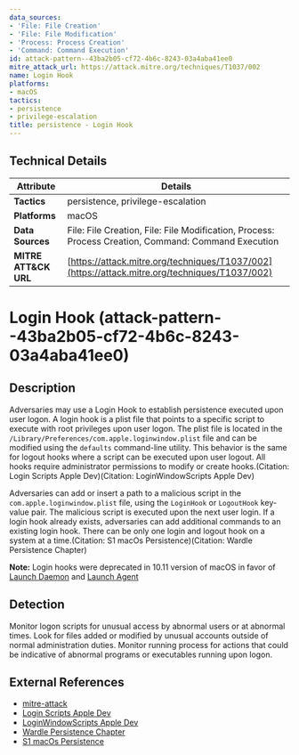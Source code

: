 ```yaml
---
data_sources:
- 'File: File Creation'
- 'File: File Modification'
- 'Process: Process Creation'
- 'Command: Command Execution'
id: attack-pattern--43ba2b05-cf72-4b6c-8243-03a4aba41ee0
mitre_attack_url: https://attack.mitre.org/techniques/T1037/002
name: Login Hook
platforms:
- macOS
tactics:
- persistence
- privilege-escalation
title: persistence - Login Hook
---
```


## Technical Details

| Attribute | Details |
|-----------|----------|
| **Tactics** | persistence, privilege-escalation |
| **Platforms** | macOS |
| **Data Sources** | File: File Creation, File: File Modification, Process: Process Creation, Command: Command Execution |
| **MITRE ATT&CK URL** | [https://attack.mitre.org/techniques/T1037/002](https://attack.mitre.org/techniques/T1037/002) |

# Login Hook (attack-pattern--43ba2b05-cf72-4b6c-8243-03a4aba41ee0)

## Description
Adversaries may use a Login Hook to establish persistence executed upon user logon. A login hook is a plist file that points to a specific script to execute with root privileges upon user logon. The plist file is located in the <code>/Library/Preferences/com.apple.loginwindow.plist</code> file and can be modified using the <code>defaults</code> command-line utility. This behavior is the same for logout hooks where a script can be executed upon user logout. All hooks require administrator permissions to modify or create hooks.(Citation: Login Scripts Apple Dev)(Citation: LoginWindowScripts Apple Dev) 

Adversaries can add or insert a path to a malicious script in the <code>com.apple.loginwindow.plist</code> file, using the <code>LoginHook</code> or <code>LogoutHook</code> key-value pair. The malicious script is executed upon the next user login. If a login hook already exists, adversaries can add additional commands to an existing login hook. There can be only one login and logout hook on a system at a time.(Citation: S1 macOs Persistence)(Citation: Wardle Persistence Chapter)

**Note:** Login hooks were deprecated in 10.11 version of macOS in favor of [Launch Daemon](https://attack.mitre.org/techniques/T1543/004) and [Launch Agent](https://attack.mitre.org/techniques/T1543/001) 

## Detection
Monitor logon scripts for unusual access by abnormal users or at abnormal times. Look for files added or modified by unusual accounts outside of normal administration duties. Monitor running process for actions that could be indicative of abnormal programs or executables running upon logon.

## External References
- [mitre-attack](https://attack.mitre.org/techniques/T1037/002)
- [Login Scripts Apple Dev](https://developer.apple.com/library/archive/documentation/MacOSX/Conceptual/BPSystemStartup/Chapters/CustomLogin.html)
- [LoginWindowScripts Apple Dev](https://developer.apple.com/documentation/devicemanagement/loginwindowscripts)
- [Wardle Persistence Chapter](https://taomm.org/PDFs/vol1/CH%200x02%20Persistence.pdf)
- [S1 macOs Persistence](https://www.sentinelone.com/blog/how-malware-persists-on-macos/)
